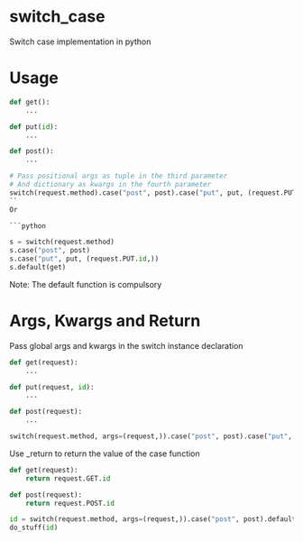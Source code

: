 # switch_case
Switch case implementation in python

# Usage
```python
def get():
    ...

def put(id):
    ...

def post():
    ...

# Pass positional args as tuple in the third parameter
# And dictionary as kwargs in the fourth parameter
switch(request.method).case("post", post).case("put", put, (request.PUT.id,)).default(get)
``
Or

```python

s = switch(request.method)
s.case("post", post)
s.case("put", put, (request.PUT.id,))
s.default(get)
```
Note: The default function is compulsory

# Args, Kwargs and Return
Pass global args and kwargs in the switch instance declaration
```python
def get(request):
    ...

def put(request, id):
    ...

def post(request):
    ...

switch(request.method, args=(request,)).case("post", post).case("put", put, (request.PUT.id,)).default(get)
```
Use _return to return the value of the case function
```python
def get(request):
    return request.GET.id

def post(request):
    return request.POST.id

id = switch(request.method, args=(request,)).case("post", post).default(get)
do_stuff(id)
```
